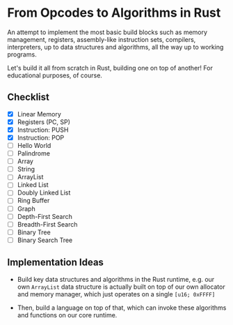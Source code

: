 # From Opcodes to Algorithms in Rust

An attempt to implement the most basic build blocks such as memory management, registers, assembly-like instruction sets, compilers, interpreters, up to data structures and algorithms, all the way up to working programs.

Let's build it all from scratch in Rust, building one on top of another! For educational purposes, of course.

## Checklist

- [x] Linear Memory
- [x] Registers (PC, SP)
- [x] Instruction: PUSH
- [x] Instruction: POP
- [ ] Hello World
- [ ] Palindrome
- [ ] Array
- [ ] String
- [ ] ArrayList
- [ ] Linked List
- [ ] Doubly Linked List
- [ ] Ring Buffer
- [ ] Graph
- [ ] Depth-First Search
- [ ] Breadth-First Search
- [ ] Binary Tree
- [ ] Binary Search Tree

## Implementation Ideas

- Build key data structures and algorithms in the Rust runtime, e.g. our own `ArrayList` data structure is actually built on top of our own allocator and memory manager, which just operates on a single `[u16; 0xFFFF]`

- Then, build a language on top of that, which can invoke these algorithms and functions on our core runtime.
